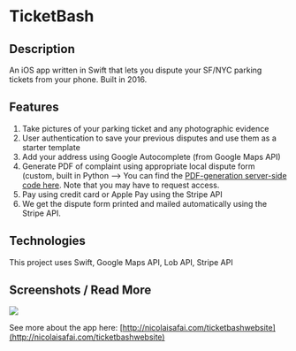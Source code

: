 # TicketBash
## Description
An iOS app written in Swift that lets you dispute your SF/NYC parking tickets from your phone. Built in 2016.

## Features
1. Take pictures of your parking ticket and any photographic evidence
2. User authentication to save your previous disputes and use them as a starter template
3. Add your address using Google Autocomplete (from Google Maps API)
4. Generate PDF of complaint using appropriate local dispute form (custom, built in Python
   --> You can find the [PDF-generation server-side code here]((https://bitbucket.org/adamreis/ticketbash-server/src/master/)). Note that you may have to request access.
5. Pay using credit card or Apple Pay using the Stripe API
6. We get the dispute form printed and mailed automatically using the Stripe API.

## Technologies
This project uses Swift, Google Maps API, Lob API, Stripe API

## Screenshots / Read More
![](https://www.dropbox.com/s/023rtrfxbqhp5v2/Screenshot%202018-12-13%2014.39.46.png?dl=0)

See more about the app here: [http://nicolaisafai.com/ticketbashwebsite](http://nicolaisafai.com/ticketbashwebsite)
